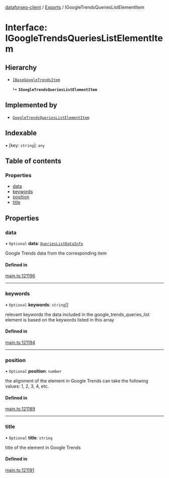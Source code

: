 [dataforseo-client](../README.md) / [Exports](../modules.md) / IGoogleTrendsQueriesListElementItem

# Interface: IGoogleTrendsQueriesListElementItem

## Hierarchy

- [`IBaseGoogleTrendsItem`](IBaseGoogleTrendsItem.md)

  ↳ **`IGoogleTrendsQueriesListElementItem`**

## Implemented by

- [`GoogleTrendsQueriesListElementItem`](../classes/GoogleTrendsQueriesListElementItem.md)

## Indexable

▪ [key: `string`]: `any`

## Table of contents

### Properties

- [data](IGoogleTrendsQueriesListElementItem.md#data)
- [keywords](IGoogleTrendsQueriesListElementItem.md#keywords)
- [position](IGoogleTrendsQueriesListElementItem.md#position)
- [title](IGoogleTrendsQueriesListElementItem.md#title)

## Properties

### data

• `Optional` **data**: [`QueriesListDataInfo`](../classes/QueriesListDataInfo.md)

Google Trends data from the corresponding item

#### Defined in

[main.ts:121196](https://github.com/dataforseo/TypeScriptClient/blob/7ca1aa4/main.ts#L121196)

___

### keywords

• `Optional` **keywords**: `string`[]

relevant keywords
the data included in the google_trends_queries_list element is based on the keywords listed in this array

#### Defined in

[main.ts:121194](https://github.com/dataforseo/TypeScriptClient/blob/7ca1aa4/main.ts#L121194)

___

### position

• `Optional` **position**: `number`

the alignment of the element in Google Trends
can take the following values: 1, 2, 3, 4, etc.

#### Defined in

[main.ts:121189](https://github.com/dataforseo/TypeScriptClient/blob/7ca1aa4/main.ts#L121189)

___

### title

• `Optional` **title**: `string`

title of the element in Google Trends

#### Defined in

[main.ts:121191](https://github.com/dataforseo/TypeScriptClient/blob/7ca1aa4/main.ts#L121191)
